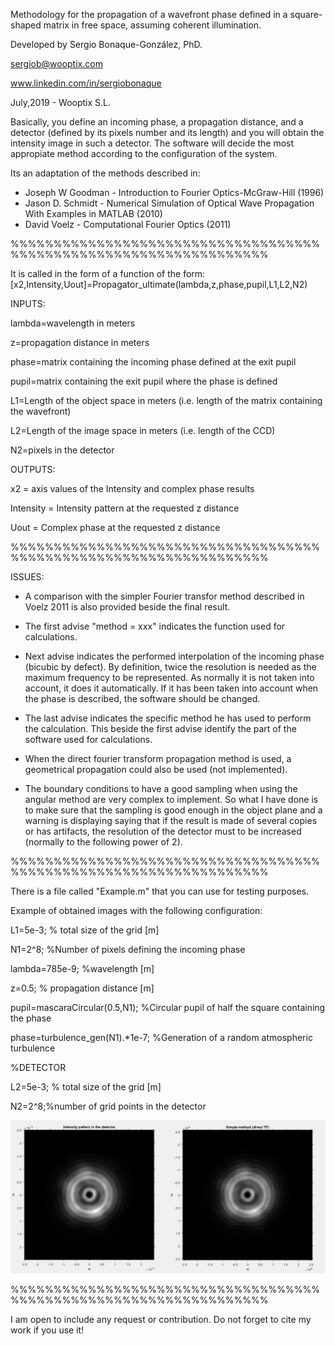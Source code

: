 Methodology for the propagation of a wavefront phase defined in a square-shaped matrix in free space, assuming coherent illumination.

Developed by Sergio Bonaque-González, PhD.

sergiob@wooptix.com

www.linkedin.com/in/sergiobonaque

July,2019 - Wooptix S.L.

Basically, you define an incoming phase, a propagation distance, and a detector (defined by its pixels number and its length) and you will obtain the intensity image in such a detector.
The software will decide the most appropiate method according to the configuration of the system.

Its an adaptation of the methods described in: 
- Joseph W Goodman - Introduction to Fourier Optics-McGraw-Hill (1996)
- Jason D. Schmidt - Numerical Simulation of Optical Wave Propagation With Examples in MATLAB (2010)
- David Voelz - Computational Fourier Optics (2011)


%%%%%%%%%%%%%%%%%%%%%%%%%%%%%%%%%%%%%%%%%%%%%%%%%%%%%%%%%%%%%%%%%%

It is called in the form of a function of the form:
[x2,Intensity,Uout]=Propagator_ultimate(lambda,z,phase,pupil,L1,L2,N2)

INPUTS:

lambda=wavelength in meters

z=propagation distance in meters

phase=matrix containing the incoming phase defined at the exit pupil 

pupil=matrix containing the exit pupil where the phase is defined

L1=Length of the object space in meters (i.e. length of the matrix containing the wavefront)

L2=Length of the image space in meters (i.e. length of the CCD)

N2=pixels in the detector


OUTPUTS:

x2 = axis values of the Intensity and complex phase results

Intensity = Intensity pattern at the requested z distance

Uout = Complex phase at the requested z distance


%%%%%%%%%%%%%%%%%%%%%%%%%%%%%%%%%%%%%%%%%%%%%%%%%%%%%%%%%%%%%%%%%%

ISSUES:
- A comparison with the simpler Fourier transfor method described in Voelz 2011 is also provided beside the final result.

- The first advise "method = xxx" indicates the function used for calculations.

- Next advise indicates the performed interpolation of the incoming phase (bicubic by defect). By definition, twice the resolution is needed as the maximum frequency to be represented. As normally it is not taken into account, it does it automatically. If it has been taken into account when the phase is described, the software should be changed. 

- The last advise indicates the specific method he has used to perform the calculation. This beside the first advise identify the part of the software used for calculations.

- When the direct fourier transform propagation method is used, a geometrical propagation could also be used (not implemented). 

- The boundary conditions to have a good sampling when using the angular
method are very complex to implement. So what I have done is to make sure that the sampling is good enough in the object plane and a warning is displaying saying that if the result is made of several copies or has artifacts, the resolution of the detector must to be increased (normally to the following power of 2).


%%%%%%%%%%%%%%%%%%%%%%%%%%%%%%%%%%%%%%%%%%%%%%%%%%%%%%%%%%%%%%%%%%

There is a file called "Example.m" that you can use for testing purposes.

Example of obtained images with the following configuration:

L1=5e-3; % total size of the grid [m]

N1=2^8; %Number of pixels defining the incoming phase

lambda=785e-9; %wavelength [m]

z=0.5; % propagation distance [m]

pupil=mascaraCircular(0.5,N1); %Circular pupil of half the square containing the phase

phase=turbulence_gen(N1).*1e-7; %Generation of a random atmospheric turbulence


%DETECTOR

L2=5e-3; % total size of the grid [m]

N2=2^8;%number of grid points in the detector


![My image1](/imgs/Example_Image.png)   


%%%%%%%%%%%%%%%%%%%%%%%%%%%%%%%%%%%%%%%%%%%%%%%%%%%%%%%%%%%%%%%%%%

I am open to include any request or contribution. Do not forget to cite my work if you use it!

